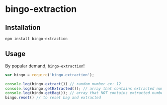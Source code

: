 # bingo-extraction
## Installation

    npm install bingo-extraction

## Usage

By popular demand, `bingo-extraction`!

```js
var bingo = require('bingo-extraction');

console.log(bingo.extract()) // random number ex: 12
console.log(bingo.getExtracted()); // array that contains extracted number ex:[12, 23]
console.log(bindo.getBag()); // array that NOT contains extracted number ex:[1,2,3...]
bingo.reset() // to reset bag and extracted

```
